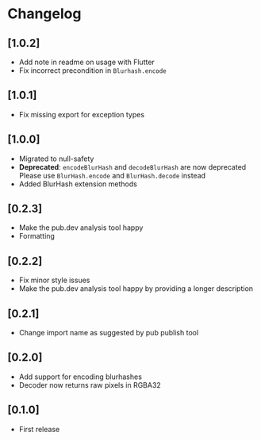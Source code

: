 # Changelog

## [1.0.2]
* Add note in readme on usage with Flutter
* Fix incorrect precondition in `Blurhash.encode`

## [1.0.1]
* Fix missing export for exception types

## [1.0.0]

* Migrated to null-safety
* **Deprecated**: `encodeBlurHash` and `decodeBlurHash` are now deprecated
  Please use `BlurHash.encode` and `BlurHash.decode` instead
* Added BlurHash extension methods

## [0.2.3]

* Make the pub.dev analysis tool happy
* Formatting

## [0.2.2]

* Fix minor style issues
* Make the pub.dev analysis tool happy by providing a longer description

## [0.2.1]

* Change import name as suggested by pub publish tool

## [0.2.0]

* Add support for encoding blurhashes
* Decoder now returns raw pixels in RGBA32

## [0.1.0]

* First release
